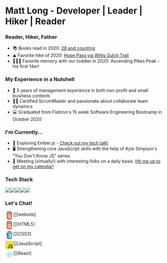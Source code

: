 # Matt Long - Developer | Leader | Hiker | Reader

### Reader, Hiker, Father
* 📚 Books read in 2020: [28 and counting](https://www.goodreads.com/user_challenges/20046261)
* ⛰️ Favorite hike of 2020: [Hope Pass via Willis Gulch Trail](https://www.alltrails.com/trail/us/colorado/hope-pass-via-willis-gulch-trail)
* 👨‍👩‍👦 Favorite memory with our toddler in 2020: Ascending Pikes Peak - his first 14er!

### My Experience in a Nutshell
* 🏢 5 years of management experience in both non-profit and small business contexts
* 👨‍💻 Certified ScrumMaster and passionate about collaborate team dynamics
* 💻 Graduated from Flatiron's 15 week Software Engineering Bootcamp in October 2020

### I'm Currently...
* 🐹 Exploring Ember.js - [Check out my tech talk!](https://www.youtube.com/watch?v=84NLZITi864&list=PLrKrG671rcSPrIJQVRT_TqS7gknxERwyq&index=1&t=1s)
* 🖥️ Strengthening core JavaScript skills with the help of Kyle Simpson's "You Don't Know JS" series
* 📅 Meeting (virtually!) with interesting folks on a daily basis. [Hit me up to get on my calendar!](https://www.linkedin.com/in/mattlong34/)

### Tech Stack

<img align="left" atl="react" src="https://img.shields.io/badge/React-38B2AC?style=for-the-badge&logo=react&logoColor=white"/>
<img align="left" atl="material-ui" src="https://img.shields.io/badge/Material--UI-38B2AC?style=for-the-badge&logo=material-ui&logoColor=white"/>
<img align="left" atl="ruby" src="https://img.shields.io/badge/Ruby-38B2AC?style=for-the-badge&logo=ruby&logoColor=white"/>
<img align="left" atl="JS" src="https://img.shields.io/badge/JavaScript-38B2AC?style=for-the-badge&logo=javascript&logoColor=white"/>
<img align="left" atl="HTML" src="https://img.shields.io/badge/HTML5-38B2AC?style=for-the-badge&logo=html5&logoColor=white"/>

<br/>

### Let's Chat!

[<img align="left" alt="HTML5" width="26px" src="https://raw.githubusercontent.com/github/explore/80688e429a7d4ef2fca1e82350fe8e3517d3494d/topics/html/html.png" />][website]

[<img align="left" alt="HTML5" width="26px" src="https://raw.githubusercontent.com/github/explore/80688e429a7d4ef2fca1e82350fe8e3517d3494d/topics/html/html.png" />][HTML5]

[<img align="left" alt="CSS3" width="26px" src="https://raw.githubusercontent.com/github/explore/80688e429a7d4ef2fca1e82350fe8e3517d3494d/topics/css/css.png" />][CSS3]

[<img align="left" alt="JavaScript" width="26px" src="https://raw.githubusercontent.com/github/explore/80688e429a7d4ef2fca1e82350fe8e3517d3494d/topics/javascript/javascript.png" />][JavaScript]

[<img align="left" alt="React" width="26px" src="https://raw.githubusercontent.com/github/explore/80688e429a7d4ef2fca1e82350fe8e3517d3494d/topics/react/react.png" />][React]

[LinkedIn]:https://www.linkedin.com/in/hailey-ringier/
[Youtube]:https://www.youtube.com/channel/UCv8YpacxVgL9ShVduwb3Blg?view_as=subscriber

